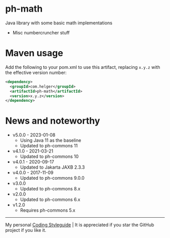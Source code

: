 # ph-math

Java library with some basic math implementations

* Misc numbercruncher stuff

# Maven usage

Add the following to your pom.xml to use this artifact, replacing `x.y.z` with the effective version number:

```xml
<dependency>
  <groupId>com.helger</groupId>
  <artifactId>ph-math</artifactId>
  <version>x.y.z</version>
</dependency>
```
  
# News and noteworthy

* v5.0.0 - 2023-01-08
    * Using Java 11 as the baseline
    * Updated to ph-commons 11
* v4.1.0 - 2021-03-21
    * Updated to ph-commons 10
* v4.0.1 - 2020-09-17
    * Updated to Jakarta JAXB 2.3.3
* v4.0.0 - 2017-11-09
    * Updated to ph-commons 9.0.0
* v3.0.0 
    * Updated to ph-commons 8.x    
* v2.0.0 
    * Updated to ph-commons 6.x    
* v1.2.0 
    * Requires ph-commons 5.x    

---

My personal [Coding Styleguide](https://github.com/phax/meta/blob/master/CodingStyleguide.md) |
It is appreciated if you star the GitHub project if you like it.